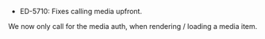 - ED-5710: Fixes calling media upfront.

We now only call for the media auth, when rendering / loading a media item.

